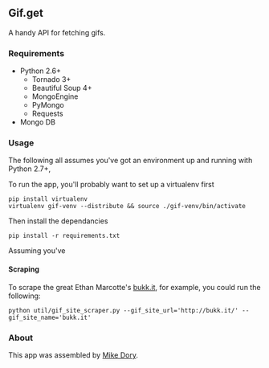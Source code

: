 Gif.get
-------

A handy API for fetching gifs.

### Requirements

- Python 2.6+
    - Tornado 3+
    - Beautiful Soup 4+
    - MongoEngine
    - PyMongo
    - Requests
- Mongo DB

### Usage

The following all assumes you've got an environment up and running with Python 2.7+, 

To run the app, you'll probably want to set up a virtualenv first

    pip install virtualenv
    virtualenv gif-venv --distribute && source ./gif-venv/bin/activate

Then install the dependancies

    pip install -r requirements.txt

Assuming you've 

#### Scraping

To scrape the great Ethan Marcotte's [bukk.it](http://bukk.it), for example, you could run the following:

    python util/gif_site_scraper.py --gif_site_url='http://bukk.it/' --gif_site_name='bukk.it'

### About

This app was assembled by [Mike Dory](https://github.com/mikedory).